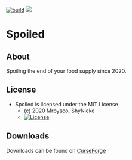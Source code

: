[![build](https://github.com/Mrbysco/spoiled/actions/workflows/build.yml/badge.svg)](https://github.com/Mrbysco/spoiled/actions/workflows/build.yml) 
[![](http://cf.way2muchnoise.eu/versions/364918.svg)](https://www.curseforge.com/minecraft/mc-mods/spoiled)

# Spoiled #

## About ##
Spoiling the end of your food supply since 2020.

## License ##
* Spoiled is licensed under the MIT License
  - (c) 2020 Mrbysco, ShyNieke
  - [![License](https://img.shields.io/badge/License-MIT-red.svg?style=flat)](http://opensource.org/licenses/MIT)

## Downloads ##
Downloads can be found on [CurseForge](https://www.curseforge.com/minecraft/mc-mods/spoiled)
